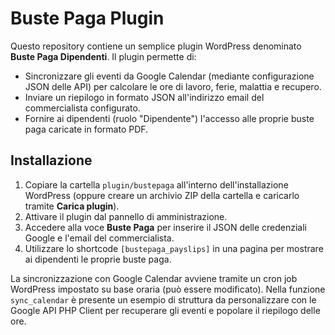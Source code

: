 # Buste Paga Plugin

Questo repository contiene un semplice plugin WordPress denominato **Buste Paga Dipendenti**. Il plugin permette di:

- Sincronizzare gli eventi da Google Calendar (mediante configurazione JSON delle API) per calcolare le ore di lavoro, ferie, malattia e recupero.
- Inviare un riepilogo in formato JSON all'indirizzo email del commercialista configurato.
- Fornire ai dipendenti (ruolo "Dipendente") l'accesso alle proprie buste paga caricate in formato PDF.

## Installazione

1. Copiare la cartella `plugin/bustepaga` all'interno dell'installazione WordPress (oppure creare un archivio ZIP della cartella e caricarlo tramite **Carica plugin**).
2. Attivare il plugin dal pannello di amministrazione.
3. Accedere alla voce **Buste Paga** per inserire il JSON delle credenziali Google e l'email del commercialista.
4. Utilizzare lo shortcode `[bustepaga_payslips]` in una pagina per mostrare ai dipendenti le proprie buste paga.

La sincronizzazione con Google Calendar avviene tramite un cron job WordPress impostato su base oraria (può essere modificato). Nella funzione `sync_calendar` è presente un esempio di struttura da personalizzare con le Google API PHP Client per recuperare gli eventi e popolare il riepilogo delle ore.

